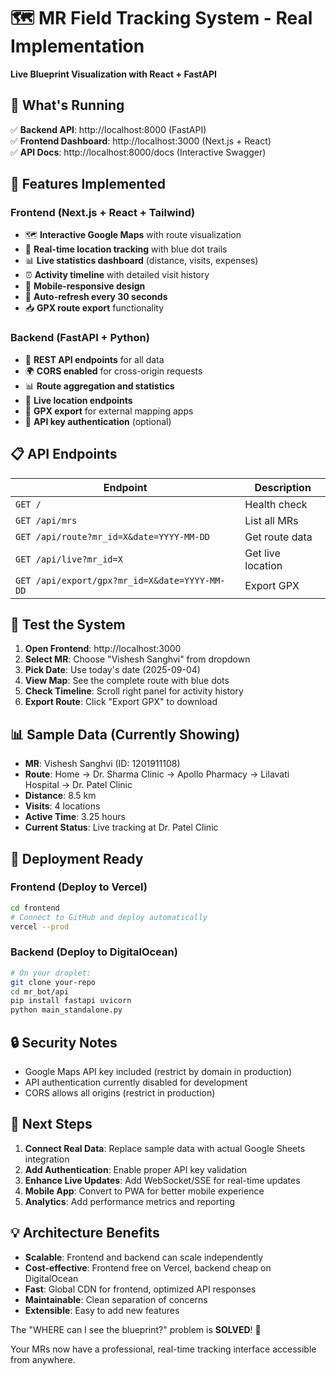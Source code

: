 # 🗺️ MR Field Tracking System - Real Implementation

**Live Blueprint Visualization with React + FastAPI**

## 🚀 What's Running

✅ **Backend API**: http://localhost:8000 (FastAPI)  
✅ **Frontend Dashboard**: http://localhost:3000 (Next.js + React)  
✅ **API Docs**: http://localhost:8000/docs (Interactive Swagger)

## 🎯 Features Implemented

### Frontend (Next.js + React + Tailwind)
- 🗺️ **Interactive Google Maps** with route visualization
- 📍 **Real-time location tracking** with blue dot trails
- 📊 **Live statistics dashboard** (distance, visits, expenses)
- ⏰ **Activity timeline** with detailed visit history
- 📱 **Mobile-responsive design**
- 🔄 **Auto-refresh every 30 seconds**
- 📥 **GPX route export** functionality

### Backend (FastAPI + Python)
- 🔌 **REST API endpoints** for all data
- 🌍 **CORS enabled** for cross-origin requests
- 📊 **Route aggregation and statistics**
- 📍 **Live location endpoints**
- 📄 **GPX export** for external mapping apps
- 🔐 **API key authentication** (optional)

## 📋 API Endpoints

| Endpoint | Description |
|----------|-------------|
| `GET /` | Health check |
| `GET /api/mrs` | List all MRs |
| `GET /api/route?mr_id=X&date=YYYY-MM-DD` | Get route data |
| `GET /api/live?mr_id=X` | Get live location |
| `GET /api/export/gpx?mr_id=X&date=YYYY-MM-DD` | Export GPX |

## 🧪 Test the System

1. **Open Frontend**: http://localhost:3000
2. **Select MR**: Choose "Vishesh Sanghvi" from dropdown
3. **Pick Date**: Use today's date (2025-09-04)
4. **View Map**: See the complete route with blue dots
5. **Check Timeline**: Scroll right panel for activity history
6. **Export Route**: Click "Export GPX" to download

## 📊 Sample Data (Currently Showing)

- **MR**: Vishesh Sanghvi (ID: 1201911108)
- **Route**: Home → Dr. Sharma Clinic → Apollo Pharmacy → Lilavati Hospital → Dr. Patel Clinic
- **Distance**: 8.5 km
- **Visits**: 4 locations
- **Active Time**: 3.25 hours
- **Current Status**: Live tracking at Dr. Patel Clinic

## 🔧 Deployment Ready

### Frontend (Deploy to Vercel)
```bash
cd frontend
# Connect to GitHub and deploy automatically
vercel --prod
```

### Backend (Deploy to DigitalOcean)
```bash
# On your droplet:
git clone your-repo
cd mr_bot/api
pip install fastapi uvicorn
python main_standalone.py
```

## 🔒 Security Notes

- Google Maps API key included (restrict by domain in production)
- API authentication currently disabled for development
- CORS allows all origins (restrict in production)

## 🚀 Next Steps

1. **Connect Real Data**: Replace sample data with actual Google Sheets integration
2. **Add Authentication**: Enable proper API key validation
3. **Enhance Live Updates**: Add WebSocket/SSE for real-time updates
4. **Mobile App**: Convert to PWA for better mobile experience
5. **Analytics**: Add performance metrics and reporting

## 💡 Architecture Benefits

- **Scalable**: Frontend and backend can scale independently
- **Cost-effective**: Frontend free on Vercel, backend cheap on DigitalOcean
- **Fast**: Global CDN for frontend, optimized API responses
- **Maintainable**: Clean separation of concerns
- **Extensible**: Easy to add new features

The "WHERE can I see the blueprint?" problem is **SOLVED**! 🎉

Your MRs now have a professional, real-time tracking interface accessible from anywhere.
